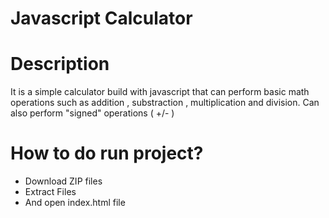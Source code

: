 # Javascript Calculator

Description
=========================

It is a simple calculator build with javascript that can perform basic math operations such as addition , substraction , multiplication and division. Can also perform "signed" operations ( +/- )




How to do run project?
=======================

- Download ZIP files
- Extract Files
- And open index.html file
